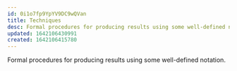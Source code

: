 ```yaml
---
id: 0i1o7fp9YpYV9DC9wQVan
title: Techniques
desc: Formal procedures for producing results using some well-defined notation
updated: 1642106430991
created: 1642106415780
---
```


Formal procedures for producing results using some well-defined notation.
